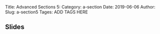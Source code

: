 Title: Advanced Sections 5:
Category: a-section
Date: 2019-06-06
Author: 
Slug: a-section5
Tages: ADD TAGS HERE


## Slides